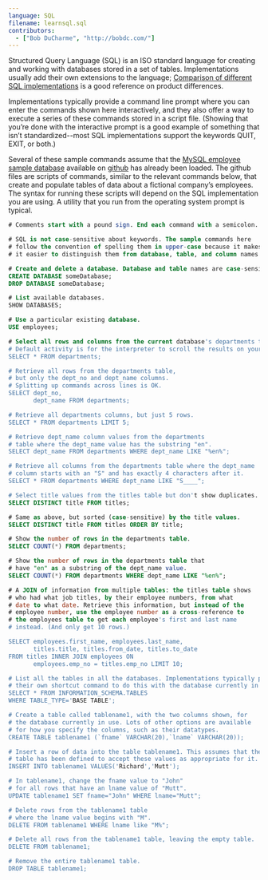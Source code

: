 ```yaml
---
language: SQL
filename: learnsql.sql
contributors:
  - ["Bob DuCharme", "http://bobdc.com/"]
---
```


Structured Query Language (SQL) is an ISO standard language for creating and working with databases stored in a set of tables. Implementations usually add their own extensions to the language; [Comparison of different SQL implementations](http://troels.arvin.dk/db/rdbms/) is a good reference on product differences.

Implementations typically provide a command line prompt where you can enter the commands shown here interactively, and they also offer a way to execute a series of these commands stored in a script file.  (Showing that you’re done with the interactive prompt is a good example of something that isn’t standardized--most SQL implementations support the keywords QUIT, EXIT, or both.)

Several of these sample commands assume that the [MySQL employee sample database](https://dev.mysql.com/doc/employee/en/) available on [github](https://github.com/datacharmer/test_db) has already been loaded. The github files are scripts of commands, similar to the relevant commands below, that create and populate tables of data about a fictional company’s employees. The syntax for running these scripts will depend on the SQL implementation you are using. A utility that you run from the operating system prompt is typical. 


```sql
# Comments start with a pound sign. End each command with a semicolon.

# SQL is not case-sensitive about keywords. The sample commands here
# follow the convention of spelling them in upper-case because it makes 
# it easier to distinguish them from database, table, and column names.

# Create and delete a database. Database and table names are case-sensitive.
CREATE DATABASE someDatabase;
DROP DATABASE someDatabase;

# List available databases.
SHOW DATABASES;

# Use a particular existing database. 
USE employees;    

# Select all rows and columns from the current database's departments table.
# Default activity is for the interpreter to scroll the results on your screen. 
SELECT * FROM departments;

# Retrieve all rows from the departments table, 
# but only the dept_no and dept_name columns. 
# Splitting up commands across lines is OK.
SELECT dept_no,
       dept_name FROM departments;

# Retrieve all departments columns, but just 5 rows. 
SELECT * FROM departments LIMIT 5;

# Retrieve dept_name column values from the departments
# table where the dept_name value has the substring "en". 
SELECT dept_name FROM departments WHERE dept_name LIKE "%en%";

# Retrieve all columns from the departments table where the dept_name
# column starts with an "S" and has exactly 4 characters after it. 
SELECT * FROM departments WHERE dept_name LIKE "S____";

# Select title values from the titles table but don't show duplicates.
SELECT DISTINCT title FROM titles;

# Same as above, but sorted (case-sensitive) by the title values. 
SELECT DISTINCT title FROM titles ORDER BY title;

# Show the number of rows in the departments table.
SELECT COUNT(*) FROM departments;

# Show the number of rows in the departments table that
# have "en" as a substring of the dept_name value. 
SELECT COUNT(*) FROM departments WHERE dept_name LIKE "%en%";

# A JOIN of information from multiple tables: the titles table shows 
# who had what job titles, by their employee numbers, from what 
# date to what date. Retrieve this information, but instead of the
# employee number, use the employee number as a cross-reference to 
# the employees table to get each employee's first and last name
# instead. (And only get 10 rows.)

SELECT employees.first_name, employees.last_name,
       titles.title, titles.from_date, titles.to_date
FROM titles INNER JOIN employees ON
       employees.emp_no = titles.emp_no LIMIT 10;

# List all the tables in all the databases. Implementations typically provide
# their own shortcut command to do this with the database currently in use.
SELECT * FROM INFORMATION_SCHEMA.TABLES
WHERE TABLE_TYPE='BASE TABLE';

# Create a table called tablename1, with the two columns shown, for
# the database currently in use. Lots of other options are available
# for how you specify the columns, such as their datatypes.
CREATE TABLE tablename1 (`fname` VARCHAR(20),`lname` VARCHAR(20));

# Insert a row of data into the table tablename1. This assumes that the 
# table has been defined to accept these values as appropriate for it. 
INSERT INTO tablename1 VALUES('Richard','Mutt');

# In tablename1, change the fname value to "John"
# for all rows that have an lname value of "Mutt". 
UPDATE tablename1 SET fname="John" WHERE lname="Mutt";

# Delete rows from the tablename1 table
# where the lname value begins with "M".
DELETE FROM tablename1 WHERE lname like "M%";

# Delete all rows from the tablename1 table, leaving the empty table.
DELETE FROM tablename1;

# Remove the entire tablename1 table. 
DROP TABLE tablename1;
```
